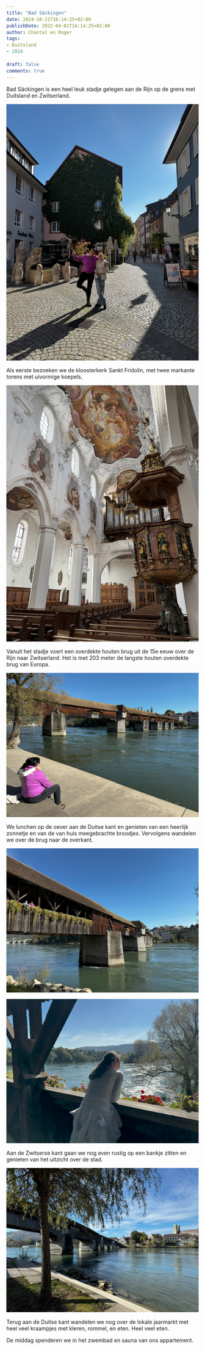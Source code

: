 ```yaml
---
title: "Bad Säckingen"
date: 2024-10-21T16:14:25+02:00
publishDate: 2022-04-01T16:14:25+02:00
author: Chantal en Roger
tags:
- Duitsland
- 2024

draft: false
comments: true
---
```


Bad Säckingen is een heel leuk stadje gelegen aan de Rijn op de grens met Duitsland en Zwitserland.

![Bad Säckingen](./images/IMG_5788.jpg)

Als eerste bezoeken we de kloosterkerk Sankt Fridolin, met twee markante torens met uivormige koepels.

![Bad Säckingen](./images/IMG_5790.jpg)

Vanuit het stadje voert een overdekte houten brug uit de 15e eeuw over de Rijn naar Zwitserland. Het is met 203 meter de langste houten overdekte brug van Europa.

![Bad Säckingen](./images/IMG_5793.jpg)

We lunchen op de oever aan de Duitse kant en genieten van een heerlijk zonnetje en van de van huis meegebrachte broodjes. Vervolgens wandelen we over de brug naar de overkant.

![Bad Säckingen](./images/IMG_5794.jpg)

![Bad Säckingen](./images/IMG_5796.jpg)

Aan de Zwitserse kant gaan we nog even rustig op een bankje zitten en genieten van het uitzicht over de stad.

![Bad Säckingen](./images/IMG_5797.jpg)

Terug aan de Duitse kant wandelen we nog over de lokale jaarmarkt met heel veel kraampjes met kleren, rommel, en eten. Heel veel eten.

De middag spenderen we in het zwembad en sauna van ons appartement.
